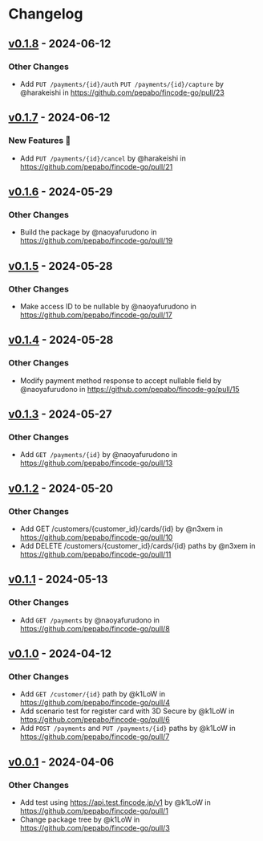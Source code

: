 # Changelog

## [v0.1.8](https://github.com/pepabo/fincode-go/compare/v0.1.7...v0.1.8) - 2024-06-12
### Other Changes
- Add `PUT /payments/{id}/auth` `PUT /payments/{id}/capture` by @harakeishi in https://github.com/pepabo/fincode-go/pull/23

## [v0.1.7](https://github.com/pepabo/fincode-go/compare/v0.1.6...v0.1.7) - 2024-06-12
### New Features 🎉
- Add `PUT /payments/{id}/cancel` by @harakeishi in https://github.com/pepabo/fincode-go/pull/21

## [v0.1.6](https://github.com/pepabo/fincode-go/compare/v0.1.5...v0.1.6) - 2024-05-29
### Other Changes
- Build the package by @naoyafurudono in https://github.com/pepabo/fincode-go/pull/19

## [v0.1.5](https://github.com/pepabo/fincode-go/compare/v0.1.4...v0.1.5) - 2024-05-28
### Other Changes
- Make access ID to be nullable by @naoyafurudono in https://github.com/pepabo/fincode-go/pull/17

## [v0.1.4](https://github.com/pepabo/fincode-go/compare/v0.1.3...v0.1.4) - 2024-05-28
### Other Changes
- Modify payment method response to accept nullable field by @naoyafurudono in https://github.com/pepabo/fincode-go/pull/15

## [v0.1.3](https://github.com/pepabo/fincode-go/compare/v0.1.2...v0.1.3) - 2024-05-27
### Other Changes
- Add `GET /payments/{id}` by @naoyafurudono in https://github.com/pepabo/fincode-go/pull/13

## [v0.1.2](https://github.com/pepabo/fincode-go/compare/v0.1.1...v0.1.2) - 2024-05-20
### Other Changes
- Add GET /customers/{customer_id}/cards/{id} by @n3xem in https://github.com/pepabo/fincode-go/pull/10
- Add DELETE /customers/{customer_id}/cards/{id} paths by @n3xem in https://github.com/pepabo/fincode-go/pull/11

## [v0.1.1](https://github.com/pepabo/fincode-go/compare/v0.1.0...v0.1.1) - 2024-05-13
### Other Changes
- Add `GET /payments` by @naoyafurudono in https://github.com/pepabo/fincode-go/pull/8

## [v0.1.0](https://github.com/pepabo/fincode-go/compare/v0.0.1...v0.1.0) - 2024-04-12
### Other Changes
- Add `GET /customer/{id}` path by @k1LoW in https://github.com/pepabo/fincode-go/pull/4
- Add scenario test for register card with 3D Secure by @k1LoW in https://github.com/pepabo/fincode-go/pull/6
- Add `POST /payments` and `PUT /payments/{id}` paths by @k1LoW in https://github.com/pepabo/fincode-go/pull/7

## [v0.0.1](https://github.com/pepabo/fincode-go/commits/v0.0.1) - 2024-04-06
### Other Changes
- Add test using https://api.test.fincode.jp/v1 by @k1LoW in https://github.com/pepabo/fincode-go/pull/1
- Change package tree by @k1LoW in https://github.com/pepabo/fincode-go/pull/3
